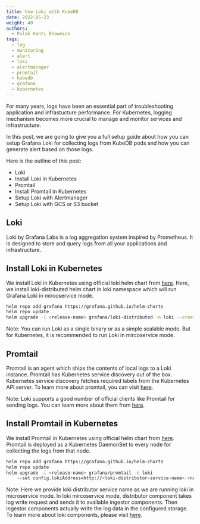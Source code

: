 ```yaml
---
title: Use Loki with KubeDB
date: 2022-05-23
weight: 40
authors:
  - Pulak Kanti Bhowmick
tags:
  - log
  - monitoring
  - alert
  - loki
  - alertmanager
  - promtail
  - kubedb
  - grafana
  - kubernetes
---
```


For many years, logs have been an essential part of troubleshooting application and infrastucture performance. For Kubernetes, logging mechanism becomes more crucial to manage and monitor services and infrastructure.

In this post, we are going to give you a full setup guide about how you can setup Grafana Loki for collecting logs from KubeDB pods and how you can generate alert based on those logs.

Here is the outline of this post:

* Loki
* Install Loki in Kubernetes
* Promtail
* Install Promtail in Kubernetes
* Setup Loki with Alertmanager
* Setup Loki with GCS or S3 bucket

## Loki

Loki by Grafana Labs is a log aggregation system inspired by Prometheus. It is designed to store and query logs from all your applications and infrastructure.

## Install Loki in Kubernetes

We install Loki in Kubernetes using official loki helm chart from [here](https://github.com/grafana/helm-charts/tree/main/charts/loki-distributed). Here, we install loki-distributed helm chart in loki namespace which will run Grafana Loki in mircoservice mode.


```bash
helm repo add grafana https://grafana.github.io/helm-charts
helm repo update
helm upgrade -i <release-name> grafana/loki-distributed -n loki --create-namespace
```

Note: You can run Loki as a single binary or as a simple scalable mode. But for Kubernetes, it is recommended to run Loki in mircoservice mode.

## Promtail

Promtail is an agent which ships the contents of local logs to a Loki instance. Promtail has Kubernetes service discovery out of the box. Kubernetes service discovery fetches required labels from the Kubernetes API server. To learn more about promtail, you can visit [here](https://grafana.com/docs/loki/latest/clients/promtail/).

Note: Loki supports a good number of official clients like Promtail for sending logs. You can learn more about them from [here](https://grafana.com/docs/loki/latest/clients/).

## Install Promtail in Kubernetes

We install Promtail in Kubernetes using official helm chart from [here](https://github.com/grafana/helm-charts/tree/main/charts/promtail). Promtail is deployed as a Kubernetes DaemonSet to every node for collecting the logs from that node.

```bash
helm repo add grafana https://grafana.github.io/helm-charts
helm repo update
helm upgrade -i <release-name> grafana/promtail -n loki 
    --set config.lokiAddress=http://<loki-distributor-service-name>.<namespace>.svc:3100/loki/api/v1/push
```

Note: Here we provide loki distributor service name as we are running loki in microservice mode. In loki mircoservice mode, distributor component takes log write request and sends it to available ingestor components. Then ingestor components actually write the log data in the configured storage. To learn more about loki components, please visit [here](https://grafana.com/docs/loki/latest/fundamentals/architecture/components/).


